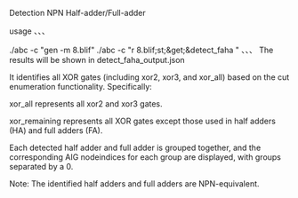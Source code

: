 Detection NPN Half-adder/Full-adder 

usage
、、、

 ./abc -c "gen -m 8.blif"
 ./abc -c "r 8.blif;st;&get;&detect_faha "
、、、
The results will be shown in detect_faha_output.json

It identifies all XOR gates (including xor2, xor3, and xor_all) based on the cut enumeration functionality. Specifically:

xor_all represents all xor2 and xor3 gates.

xor_remaining represents all XOR gates except those used in half adders (HA) and full adders (FA).

Each detected half adder and full adder is grouped together, and the corresponding AIG nodeindices for each group are displayed, with groups separated by a 0.

Note: The identified half adders and full adders are NPN-equivalent.

